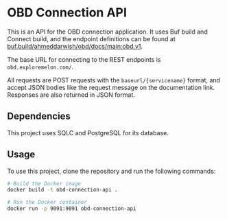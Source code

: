 # OBD Connection API

This is an API for the OBD connection application. It uses Buf build and Connect build, and the endpoint definitions can be found at [buf.build/ahmeddarwish/obd/docs/main:obd.v1](https://buf.build/ahmeddarwish/obd/docs/main:obd.v1).

The base URL for connecting to the REST endpoints is `obd.exploremelon.com/`.

All requests are POST requests with the `baseurl/{servicename}` format, and accept JSON bodies like the request message on the documentation link. Responses are also returned in JSON format.

## Dependencies

This project uses SQLC and PostgreSQL for its database.

## Usage

To use this project, clone the repository and run the following commands:

```bash
# Build the Docker image
docker build -t obd-connection-api .

# Run the Docker container
docker run -p 9091:9091 obd-connection-api